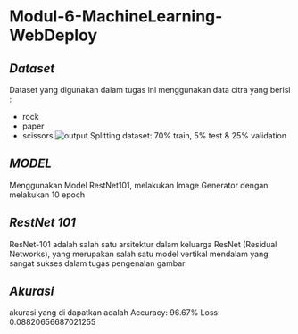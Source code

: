 # Modul-6-MachineLearning-WebDeploy

## _Dataset_
Dataset yang digunakan dalam tugas ini menggunakan data citra yang berisi : 
- rock
- paper
- scissors
![output](https://github.com/RizharAfifRaditya/Modul-6-MachineLearning-WebDeploy/assets/103306204/bf35bcdf-d3f7-434f-adb4-b466e2932d04)
Splitting dataset: 70% train, 5% test & 25% validation

## _MODEL_
Menggunakan Model RestNet101, melakukan Image Generator dengan melakukan 10 epoch

## _RestNet 101_
ResNet-101 adalah salah satu arsitektur dalam keluarga ResNet (Residual Networks), yang merupakan salah satu model vertikal mendalam yang sangat sukses dalam tugas pengenalan gambar

## _Akurasi_
akurasi yang di dapatkan adalah Accuracy: 96.67% Loss: 0.08820656687021255

